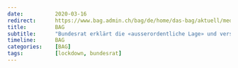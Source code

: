 ```yaml
---
date:          2020-03-16
redirect:      https://www.bag.admin.ch/bag/de/home/das-bag/aktuell/medienmitteilungen.msg-id-78454.html
title:         BAG
subtitle:      "Bundesrat erklärt die «ausserordentliche Lage» und verschärft die Massnahmen"
timeline:      BAG
categories:    [BAG]
tags:          [lockdown, bundesrat]
---
```

